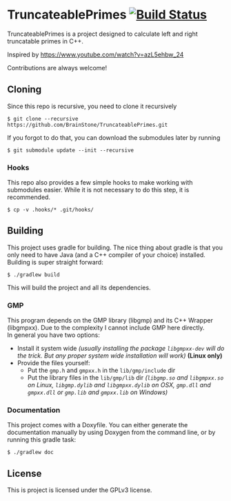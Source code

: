 # TruncateablePrimes [![Build Status](https://travis-ci.org/BrainStone/TruncateablePrimes.svg?branch=master)](https://travis-ci.org/BrainStone/TruncateablePrimes)

TruncateablePrimes is a project designed to calculate left and right truncatable primes in C++.

Inspired by https://www.youtube.com/watch?v=azL5ehbw_24

Contributions are always welcome!

## Cloning

Since this repo is recursive, you need to clone it recursively

    $ git clone --recursive https://github.com/BrainStone/TruncateablePrimes.git

If you forgot to do that, you can download the submodules later by running

    $ git submodule update --init --recursive

### Hooks

This repo also provides a few simple hooks to make working with submodules easier. While it is not necessary to do this step, it is recommended.

    $ cp -v .hooks/* .git/hooks/

## Building

This project uses gradle for building. The nice thing about gradle is that you only need to have Java (and a C++ compiler of your choice) installed.  
Building is super straight forward:

    $ ./gradlew build

This will build the project and all its dependencies.

### GMP

This program depends on the GMP library (libgmp) and its C++ Wrapper (libgmpxx). Due to the complexity I cannot include GMP here directly.  
In general you have two options:

- Install it system wide *(usually installing the package `libgmpxx-dev` will do the trick. But any proper system wide installation will work)* **(Linux only)**
- Provide the files yourself:
  - Put the `gmp.h` and `gmpxx.h` in the `lib/gmp/include` dir
  - Put the library files in the `lib/gmp/lib` dir *(`libgmp.so` and `libgmpxx.so` on Linux, `libgmp.dylib` and `libgmpxx.dylib` on OSX, `gmp.dll` and
    `gmpxx.dll` or `gmp.lib` and `gmpxx.lib` on Windows)*

### Documentation

This project comes with a Doxyfile. You can either generate the documentation manually by using Doxygen from the command line, or by running this gradle task:

    $ ./gradlew doc

## License

This is project is licensed under the GPLv3 license.
